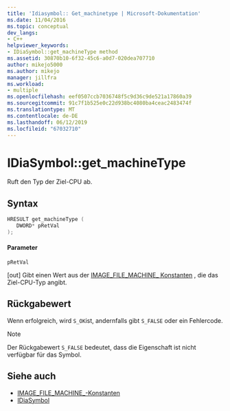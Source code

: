 ```yaml
---
title: 'Idiasymbol:: Get_machinetype | Microsoft-Dokumentation'
ms.date: 11/04/2016
ms.topic: conceptual
dev_langs:
- C++
helpviewer_keywords:
- IDiaSymbol::get_machineType method
ms.assetid: 30870b10-6f32-45c6-a0d7-020dea707710
author: mikejo5000
ms.author: mikejo
manager: jillfra
ms.workload:
- multiple
ms.openlocfilehash: eef0507ccb7036748f5c9d36c9de521a17860a39
ms.sourcegitcommit: 91c7f1b525e0c22d938bc4080ba4ceac2483474f
ms.translationtype: MT
ms.contentlocale: de-DE
ms.lasthandoff: 06/12/2019
ms.locfileid: "67032710"
---
```

# <a name="idiasymbolgetmachinetype"></a>IDiaSymbol::get_machineType
Ruft den Typ der Ziel-CPU ab.

## <a name="syntax"></a>Syntax

```C++
HRESULT get_machineType ( 
   DWORD* pRetVal
);
```

#### <a name="parameters"></a>Parameter
 `pRetVal`

[out] Gibt einen Wert aus der [IMAGE_FILE_MACHINE_ Konstanten](/windows/desktop/SysInfo/image-file-machine-constants) , die das Ziel-CPU-Typ angibt.

## <a name="return-value"></a>Rückgabewert
 Wenn erfolgreich, wird `S_OK`ist, andernfalls gibt `S_FALSE` oder ein Fehlercode.

> [!NOTE]
> Der Rückgabewert `S_FALSE` bedeutet, dass die Eigenschaft ist nicht verfügbar für das Symbol.

## <a name="see-also"></a>Siehe auch
- [IMAGE_FILE_MACHINE_-Konstanten](/windows/desktop/SysInfo/image-file-machine-constants) 
- [IDiaSymbol](../../debugger/debug-interface-access/idiasymbol.md)